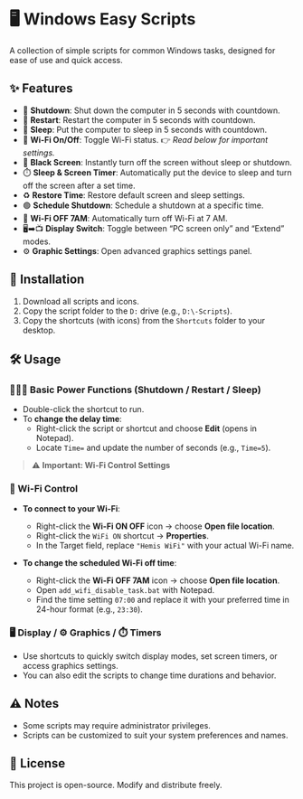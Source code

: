 # 🖥️ Windows Easy Scripts

A collection of simple scripts for common Windows tasks, designed for ease of use and quick access.

## ✨ Features
- 🔴 **Shutdown**: Shut down the computer in 5 seconds with countdown.
- 🔁 **Restart**: Restart the computer in 5 seconds with countdown.
- 🌙 **Sleep**: Put the computer to sleep in 5 seconds with countdown.
- 📶 **Wi-Fi On/Off**: Toggle Wi-Fi status. 👉 *Read below for important settings.*
- 🖤 **Black Screen**: Instantly turn off the screen without sleep or shutdown.
- ⏱️ **Sleep & Screen Timer**: Automatically put the device to sleep and turn off the screen after a set time.
- ♻️ **Restore Time**: Restore default screen and sleep settings.
- 🟢 **Schedule Shutdown**: Schedule a shutdown at a specific time.
- 📴 **Wi-Fi OFF 7AM**: Automatically turn off Wi-Fi at 7 AM.
- 🖥️➡️📺 **Display Switch**: Toggle between “PC screen only” and “Extend” modes.
- ⚙️ **Graphic Settings**: Open advanced graphics settings panel.

## 📁 Installation
1. Download all scripts and icons.
2. Copy the script folder to the `D:` drive (e.g., `D:\-Scripts`).
3. Copy the shortcuts (with icons) from the `Shortcuts` folder to your desktop.

## 🛠️ Usage

### 🔴🔁🌙 Basic Power Functions (Shutdown / Restart / Sleep)
- Double-click the shortcut to run.
- To **change the delay time**:  
  - Right-click the script or shortcut and choose **Edit** (opens in Notepad).  
  - Locate `Time=` and update the number of seconds (e.g., `Time=5`).

> ⚠️ **Important: Wi-Fi Control Settings**

### 📶 Wi-Fi Control
- **To connect to your Wi-Fi**:
  - Right-click the **Wi-Fi ON OFF** icon → choose **Open file location**.
  - Right-click the `WiFi ON` shortcut → **Properties**.
  - In the Target field, replace `"Hemis WiFi"` with your actual Wi-Fi name.

- **To change the scheduled Wi-Fi off time**:
  - Right-click the **Wi-Fi OFF 7AM** icon → choose **Open file location**.
  - Open `add_wifi_disable_task.bat` with Notepad.
  - Find the time setting `07:00` and replace it with your preferred time in 24-hour format (e.g., `23:30`).

### 🖥️ Display / ⚙️ Graphics / ⏱️ Timers
- Use shortcuts to quickly switch display modes, set screen timers, or access graphics settings.
- You can also edit the scripts to change time durations and behavior.

## ⚠️ Notes
- Some scripts may require administrator privileges.
- Scripts can be customized to suit your system preferences and names.

## 📜 License
This project is open-source. Modify and distribute freely.
